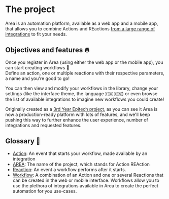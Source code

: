 # The project

Area is an automation platform, available as a web app and a mobile app, that allows you to
combine Actions and REactions [from a large range of integrations](https://rezarahemtola.notion.site/Area-Integrations-f382af642ddb49d4b5a52e3fc307bfd9) to fit your needs.

## Objectives and features 🔥

Once you register in Area (using either the web app or the mobile app), you can
start creating workflows 🚀\
Define an action, one or multiple reactions with their respective parameters, a name and you're good to go!

You can then view and modify your workflows in the library, change your settings (like the interface theme, the language 🇫🇷 🇺🇸) or even browse the list of available integrations to imagine new workflows you could create!

Originally created as a [3rd Year Epitech project](/_assets/epitech-subject.pdf ':ignore'), as you can see it Area is now a production-ready platform with lots of features, and
we'll keep pushing this way to further enhance the user experience, number of integrations and requested features.

## Glossary 📖

- [Action](#): An event that starts your workflow, made available by an integration
- [AREA](#): The name of the project, which stands for Action REAction
- [Reaction](#): An event a workflow performs after it starts.
- [Workflow](#): A combination of an Action and one or several Reactions that can be
created in the web or mobile interface. Workflows allow you to use the plethora
of integrations available in Area to create the perfect automation for you use-cases.
